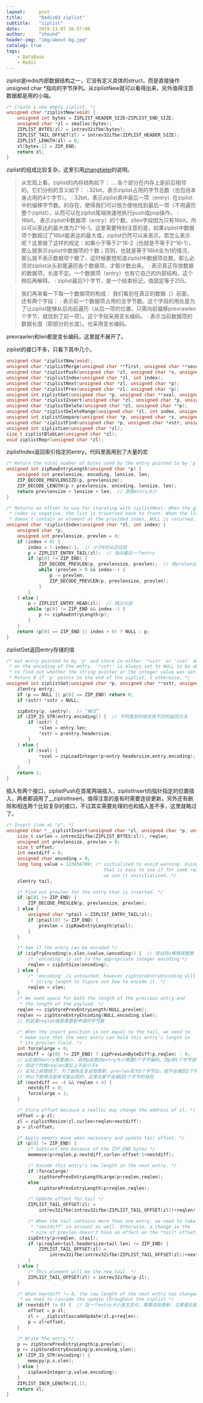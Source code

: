 ```yaml
---
layout:     post
title:      "Redis03 ziplist"
subtitle:   "ziplist"
date:       2019-11-07 16:57:00
author:     "zhouhd"
header-img: "img/about-bg.jpg"
catalog: true
tags:
    - DataBase
    - Redis
---
```


ziplist是redis内部数据结构之一，它没有定义具体的struct，而是直接操作unsigned char *指向的字节序列。从ziplistNew就可以看得出来，另外值得注意数据都是用的小端。

```c++
/* Create a new empty ziplist. */
unsigned char *ziplistNew(void) {
    unsigned int bytes = ZIPLIST_HEADER_SIZE+ZIPLIST_END_SIZE;
    unsigned char *zl = zmalloc(bytes);
    ZIPLIST_BYTES(zl) = intrev32ifbe(bytes);
    ZIPLIST_TAIL_OFFSET(zl) = intrev32ifbe(ZIPLIST_HEADER_SIZE);
    ZIPLIST_LENGTH(zl) = 0;
    zl[bytes-1] = ZIP_END;
    return zl;
}
```

ziplist的组成比较复杂，这里引用[zhangtielei](http://zhangtielei.com/posts/blog-redis-ziplist.html)的说明。

>从宏观上看，ziplist的内存结构如下：
><zlbytes><zltail><zllen><entry>...<entry><zlend>
>各个部分在内存上是前后相邻的，它们分别的含义如下：
><zlbytes>: 32bit，表示ziplist占用的字节总数（也包括<zlbytes>本身占用的4个字节）。
><zltail>: 32bit，表示ziplist表中最后一项（entry）在ziplist中的偏移字节数。<zltail>的存在，使得我们可以很方便地找到最后一项（不用遍历整个ziplist），从而可以在ziplist尾端快速地执行push或pop操作。
><zllen>: 16bit， 表示ziplist中数据项（entry）的个数。zllen字段因为只有16bit，所以可以表达的最大值为2^16-1。这里需要特别注意的是，如果ziplist中数据项个数超过了16bit能表达的最大值，ziplist仍然可以来表示。那怎么表示呢？这里做了这样的规定：如果<zllen>小于等于2^16-2（也就是不等于2^16-1），那么<zllen>就表示ziplist中数据项的个数；否则，也就是<zllen>等于16bit全为1的情况，那么<zllen>就不表示数据项个数了，这时候要想知道ziplist中数据项总数，那么必须对ziplist从头到尾遍历各个数据项，才能计数出来。
><entry>: 表示真正存放数据的数据项，长度不定。一个数据项（entry）也有它自己的内部结构，这个稍后再解释。
><zlend>: ziplist最后1个字节，是一个结束标记，值固定等于255。

>我们再来看一下每一个数据项<entry>的构成：
><prevrawlen><len><data>
>我们看到在真正的数据（<data>）前面，还有两个字段：
><prevrawlen>: 表示前一个数据项占用的总字节数。这个字段的用处是为了让ziplist能够从后向前遍历（从后一项的位置，只需向前偏移prevrawlen个字节，就找到了前一项）。这个字段采用变长编码。
><len>: 表示当前数据项的数据长度（即<data>部分的长度）。也采用变长编码。

prevrawlen和len都是变长编码，这里就不展开了。

ziplist的接口不多，只看下其中几个。

```c++
unsigned char *ziplistNew(void);
unsigned char *ziplistMerge(unsigned char **first, unsigned char **second);
unsigned char *ziplistPush(unsigned char *zl, unsigned char *s, unsigned int slen, int where);
unsigned char *ziplistIndex(unsigned char *zl, int index);
unsigned char *ziplistNext(unsigned char *zl, unsigned char *p);
unsigned char *ziplistPrev(unsigned char *zl, unsigned char *p);
unsigned int ziplistGet(unsigned char *p, unsigned char **sval, unsigned int *slen, long long *lval);
unsigned char *ziplistInsert(unsigned char *zl, unsigned char *p, unsigned char *s, unsigned int slen);
unsigned char *ziplistDelete(unsigned char *zl, unsigned char **p);
unsigned char *ziplistDeleteRange(unsigned char *zl, int index, unsigned int num);
unsigned int ziplistCompare(unsigned char *p, unsigned char *s, unsigned int slen);
unsigned char *ziplistFind(unsigned char *p, unsigned char *vstr, unsigned int vlen, unsigned int skip);
unsigned int ziplistLen(unsigned char *zl);
size_t ziplistBlobLen(unsigned char *zl);
void ziplistRepr(unsigned char *zl);
```

ziplistIndex返回索引指定的entry，代码里面用到了大量的宏
```c++
/* Return the total number of bytes used by the entry pointed to by 'p'. */
unsigned int zipRawEntryLength(unsigned char *p) {
    unsigned int prevlensize, encoding, lensize, len;
    ZIP_DECODE_PREVLENSIZE(p, prevlensize);
    ZIP_DECODE_LENGTH(p + prevlensize, encoding, lensize, len);
    return prevlensize + lensize + len;  // 获取entry大小
}

/* Returns an offset to use for iterating with ziplistNext. When the given
 * index is negative, the list is traversed back to front. When the list
 * doesn't contain an element at the provided index, NULL is returned. */
unsigned char *ziplistIndex(unsigned char *zl, int index) {
    unsigned char *p;
    unsigned int prevlensize, prevlen = 0;
    if (index < 0) {
        index = (-index)-1;  // 小于0时从后往前
        p = ZIPLIST_ENTRY_TAIL(zl);  // 指向最后一个entry
        if (p[0] != ZIP_END) {
            ZIP_DECODE_PREVLEN(p, prevlensize, prevlen);  // 用prelen从后往前
            while (prevlen > 0 && index--) {
                p -= prevlen;
                ZIP_DECODE_PREVLEN(p, prevlensize, prevlen);
            }
        }
    } else {
        p = ZIPLIST_ENTRY_HEAD(zl);  // 跳过头部
        while (p[0] != ZIP_END && index--) {
            p += zipRawEntryLength(p);
        }
    }
    return (p[0] == ZIP_END || index > 0) ? NULL : p;
}
```

ziplistGet返回entry存储的值
```c++
/* Get entry pointed to by 'p' and store in either '*sstr' or 'sval' depending
 * on the encoding of the entry. '*sstr' is always set to NULL to be able
 * to find out whether the string pointer or the integer value was set.
 * Return 0 if 'p' points to the end of the ziplist, 1 otherwise. */
unsigned int ziplistGet(unsigned char *p, unsigned char **sstr, unsigned int *slen, long long *sval) {
    zlentry entry;
    if (p == NULL || p[0] == ZIP_END) return 0;
    if (sstr) *sstr = NULL;

    zipEntry(p, &entry);  // “解压”
    if (ZIP_IS_STR(entry.encoding)) {  // 不同类型的值采用不同的返回方法
        if (sstr) {
            *slen = entry.len;
            *sstr = p+entry.headersize;
        }
    } else {
        if (sval) {
            *sval = zipLoadInteger(p+entry.headersize,entry.encoding);
        }
    }
    return 1;
}
```

插入有两个接口，ziplistPush在首尾两端插入，ziplistInsert向指针指定的位置插入，两者都调用了__ziplistInsert。值得注意的是有时需要连锁更新。另外还有删除和相连两个比较复杂的接口，不过其实需要处理的也和插入差不多，这里就略过了。

```c++
/* Insert item at "p". */
unsigned char *__ziplistInsert(unsigned char *zl, unsigned char *p, unsigned char *s, unsigned int slen) {
    size_t curlen = intrev32ifbe(ZIPLIST_BYTES(zl)), reqlen;
    unsigned int prevlensize, prevlen = 0;
    size_t offset;
    int nextdiff = 0;
    unsigned char encoding = 0;
    long long value = 123456789; /* initialized to avoid warning. Using a value
                                    that is easy to see if for some reason
                                    we use it uninitialized. */
    zlentry tail;

    /* Find out prevlen for the entry that is inserted. */
    if (p[0] != ZIP_END) {
        ZIP_DECODE_PREVLEN(p, prevlensize, prevlen);
    } else {
        unsigned char *ptail = ZIPLIST_ENTRY_TAIL(zl);
        if (ptail[0] != ZIP_END) {
            prevlen = zipRawEntryLength(ptail);
        }
    }

    /* See if the entry can be encoded */
    if (zipTryEncoding(s,slen,&value,&encoding)) {  // 尝试将s解释成整数
        /* 'encoding' is set to the appropriate integer encoding */
        reqlen = zipIntSize(encoding);
    } else {
        /* 'encoding' is untouched, however zipStoreEntryEncoding will use the
         * string length to figure out how to encode it. */
        reqlen = slen;
    }
    /* We need space for both the length of the previous entry and
     * the length of the payload. */
    reqlen += zipStorePrevEntryLength(NULL,prevlen);
    reqlen += zipStoreEntryEncoding(NULL,encoding,slen);
    // 到这里reqlen就是需要新申请的字节数

    /* When the insert position is not equal to the tail, we need to
     * make sure that the next entry can hold this entry's length in
     * its prevlen field. */
    int forcelarge = 0;
    nextdiff = (p[0] != ZIP_END) ? zipPrevLenByteDiff(p,reqlen) : 0;
    // p后面的entry需要缩小，说明p前面的entry大小需要5个字节编码，而p用1个字节就够了
    // 但这个时候reqlen理论上不会小于4
    // 实际上前提错了，为了避免反复连锁更新，prevlen变为5个字节后，就不会缩回1个字节
    // 所以下面情况是有可能出现的，这里也是不会缩回1个字节的体现
    if (nextdiff == -4 && reqlen < 4) {
        nextdiff = 0;
        forcelarge = 1;
    }

    /* Store offset because a realloc may change the address of zl. */
    offset = p-zl;
    zl = ziplistResize(zl,curlen+reqlen+nextdiff);
    p = zl+offset;

    /* Apply memory move when necessary and update tail offset. */
    if (p[0] != ZIP_END) {
        /* Subtract one because of the ZIP_END bytes */
        memmove(p+reqlen,p-nextdiff,curlen-offset-1+nextdiff);

        /* Encode this entry's raw length in the next entry. */
        if (forcelarge)
            zipStorePrevEntryLengthLarge(p+reqlen,reqlen);
        else
            zipStorePrevEntryLength(p+reqlen,reqlen);

        /* Update offset for tail */
        ZIPLIST_TAIL_OFFSET(zl) =
            intrev32ifbe(intrev32ifbe(ZIPLIST_TAIL_OFFSET(zl))+reqlen);

        /* When the tail contains more than one entry, we need to take
         * "nextdiff" in account as well. Otherwise, a change in the
         * size of prevlen doesn't have an effect on the *tail* offset. */
        zipEntry(p+reqlen, &tail);
        if (p[reqlen+tail.headersize+tail.len] != ZIP_END) {
            ZIPLIST_TAIL_OFFSET(zl) =
                intrev32ifbe(intrev32ifbe(ZIPLIST_TAIL_OFFSET(zl))+nextdiff);
        }
    } else {
        /* This element will be the new tail. */
        ZIPLIST_TAIL_OFFSET(zl) = intrev32ifbe(p-zl);
    }

    /* When nextdiff != 0, the raw length of the next entry has changed, so
     * we need to cascade the update throughout the ziplist */
    if (nextdiff != 0) {  // 后一个entry大小发生变化，需要连锁更新，主要是后面每个entry的prevlen，看看要不要变大
        offset = p-zl;
        zl = __ziplistCascadeUpdate(zl,p+reqlen);
        p = zl+offset;
    }

    /* Write the entry */
    p += zipStorePrevEntryLength(p,prevlen);
    p += zipStoreEntryEncoding(p,encoding,slen);
    if (ZIP_IS_STR(encoding)) {
        memcpy(p,s,slen);
    } else {
        zipSaveInteger(p,value,encoding);
    }
    ZIPLIST_INCR_LENGTH(zl,1);
    return zl;
}
```